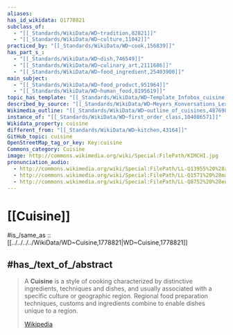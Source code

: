 ```yaml
---
aliases:
has_id_wikidata: Q1778821
subclass_of:
  - "[[_Standards/WikiData/WD~tradition,82821]]"
  - "[[_Standards/WikiData/WD~culture,11042]]"
practiced_by: "[[_Standards/WikiData/WD~cook,156839]]"
has_part_s_:
  - "[[_Standards/WikiData/WD~dish,746549]]"
  - "[[_Standards/WikiData/WD~culinary_art,2111686]]"
  - "[[_Standards/WikiData/WD~food_ingredient,25403900]]"
main_subject:
  - "[[_Standards/WikiData/WD~food_product,951964]]"
  - "[[_Standards/WikiData/WD~human_food,8195619]]"
topic_has_template: "[[_Standards/WikiData/WD~Template_Infobox_cuisine,10809581]]"
described_by_source: "[[_Standards/WikiData/WD~Meyers_Konversations_Lexikon,_4th_edition_(1885_1890),19219752]]"
Wikimedia_outline: "[[_Standards/WikiData/WD~outline_of_cuisines,48769813]]"
instance_of: "[[_Standards/WikiData/WD~first_order_class,104086571]]"
Wikidata_property: cuisine
different_from: "[[_Standards/WikiData/WD~kitchen,43164]]"
GitHub_topic: cuisine
OpenStreetMap_tag_or_key: Key:cuisine
Commons_category: Cuisine
image: http://commons.wikimedia.org/wiki/Special:FilePath/KIMCHI.jpg
pronunciation_audio:
  - http://commons.wikimedia.org/wiki/Special:FilePath/LL-Q13955%20%28ara%29-Spotless%20Mind1988-%D9%85%D8%B7%D8%A8%D8%AE.wav
  - http://commons.wikimedia.org/wiki/Special:FilePath/LL-Q1571%20%28mar%29-Neelima64-%E0%A4%AA%E0%A4%BE%E0%A4%95%E0%A4%95%E0%A4%B2%E0%A4%BE.wav
  - http://commons.wikimedia.org/wiki/Special:FilePath/LL-Q8752%20%28eus%29-ElsaBornFree-Sukaldaritza.wav
---
```


# [[Cuisine]] 

#is_/same_as :: [[../../../../WikiData/WD~Cuisine,1778821|WD~Cuisine,1778821]] 

## #has_/text_of_/abstract 

> A **Cuisine**  is a style of cooking characterized by distinctive ingredients, techniques and dishes, 
> and usually associated with a specific culture or geographic region. 
> Regional food preparation techniques, customs and ingredients combine 
> to enable dishes unique to a region.
>
> [Wikipedia](https://en.wikipedia.org/wiki/Cuisine) 

